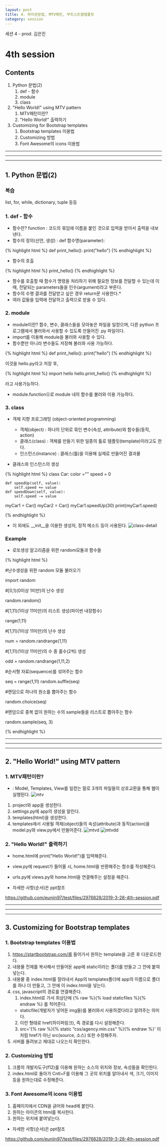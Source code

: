 ```yaml
---
layout: post
title: 4. 파이썬문법, MTV패턴, 부트스트랩템플릿
category: session
---
```

세션 4 - prod. 김은진


# 4th session 

## Contents
1. Python 문법(2) 
    1. def - 함수
    2. module
    3. class
2. "Hello World!" using MTV pattern
    1. MTV패턴이란?
    2. "Hello World!" 출력하기
3. Customizing for Bootstrap templates
    1. Bootstrap templates 이용법
    2. Customizing 방법
    3. Font Awesome의 icons 이용법

---
***
___


## 1. Python 문법(2)

### 복습
list, for, while, dictionary, tuple 등등

### 1. def - 함수
* 함수란? function : 코드의 묶임에 이름을 붙인 것으로 입력을 받아서 출력을 내보낸다.
* 함수의 정의(선언, 생성) : def 함수명(parameter):

{% highlight html %}
def print_hello():
    print("hello")
{% endhighlight %}

* 함수의 호출

{% highlight html %}
print_hello()
{% endhighlight %}

* 함수를 호출할 때 함수가 명령을 처리하기 위해 필요한 정보를 전달할 수 있는데 이 때, 전달되는 parameters들을 인수(argument)라고 부른다.
* 함수의 수행 결과를 전달받고 싶은 경우 return문 사용한다.*
* 여러 값들을 입력에 전달하고 출력으로 받을 수 있다.

### 2. module
* module이란? 함수, 변수, 클래스들을 모아놓은 파일을 일컫으며, 다른 python 프로그램에서 불러와서 사용할 수 있도록 만들어진 .py 파일이다.
* import를 이용해 module을 불러와 사용할 수 있다.
* 함수뿐만 아니라 변수들도 저장해 불러와 사용 가능하다.

{% highlight html %}
def print_hello():
    print("hello")
{% endhighlight %}

이것을 hello.py라고 저장 후,

{% highlight html %}
import hello
hello.print_hello()
{% endhighlight %}

라고 사용가능하다.

* module.function으로 module 내의 함수를 불러와 이용 가능하다.

### 3. class
* 객체 지향 프로그래밍 (object-oriented programming)
    * 객체(object)
    : 하나의 단위로 묶인 변수(속성, attribute)와 함수들(동작, action)
    * 클래스(class)
    : 객체를 만들기 위한 일종의 틀로 템플릿(template)이라고도 한다.
    * 인스턴스(instance)
    : 클래스(틀)을 이용해 실제로 만들어진 결과물
    
* 클래스와 인스턴스의 생성

{% highlight html %}
class Car:
    color =""
    speed = 0

    def speedUp(self, value):
        self.speed += value
    def speedDown(self, value):
        self.speed -= value

myCar1 = Car()
myCar2 = Car()
myCar1.speedUp(30)
print(myCar1.speed)

{% endhighlight %}

* 이 외에도 __init__을 이용한 생성자, 정적 메소드 등이 사용된다.
![class-detail](https://user-images.githubusercontent.com/37901314/54296382-2c5cdc80-45f8-11e9-92d4-e4bf4f414508.PNG)


### Example

* 로또생성 알고리즘을 위한 random모듈과 함수들

{% highlight html %}

#난수생성을 위한 random 모듈 불러오기

import random

#[0,1)(0이상 1미만)의 난수 생성

random.random()

#[1,11)(1이상 11미만)의 리스트 생성(파이썬 내장함수)

range(1,11)

#[1,11)(1이상 11미만)의 난수 생성

num = random.randrange(1,11)

#[1,11)(1이상 11미만)의 수 중 홀수(2씩) 생성

odd = random.randrange(1,11,2)

#순서형 자료(sequence)를 섞어주는 함수

seq = range(1,11)
random.suffle(seq)

#랜덤으로 하나의 원소를 뽑아주는 함수

random.choice(seq)

#랜덤으로 중복 없이 원하는 수의 sample들을 리스트로 뽑아주는 함수

random.sample(seq, 3)

{% endhighlight %}


---
***
___


## 2. "Hello World!" using MTV pattern

### 1. MTV패턴이란?
* : Model, Templates, View를 일컫는 말로 3개의 파일들의 상호교환을 통해 웹이 실행된다.
![mtv](https://user-images.githubusercontent.com/37901314/54296869-0257ea00-45f9-11e9-9079-b4ffde7d0909.PNG)

1. project와 app을 생성한다.
2. settings.py에 app의 생성을 알린다.
3. templates(html)을 생성한다.
4. templates에서 사용될 객체(object)들의 속성(attribute)과 동작(action)을 model.py와 view.py에서 만들어준다.
![mtvd](https://user-images.githubusercontent.com/37901314/54296872-02f08080-45f9-11e9-959d-c8e49cd5e5a2.PNG)
![mtvdd](https://user-images.githubusercontent.com/37901314/54296874-02f08080-45f9-11e9-8482-bc7ce6a8b48a.PNG)

### 2. "Hello World!" 출력하기
* home.html에 print("Hello World!")를 입력해준다.
* view.py에 request가 들어올 시, home.html을 반환해주는 함수를 작성해준다.
* urls.py에 views.py와 home.html을 연결해주는 설정을 해준다.

* 자세한 사항(순서)은 ppt참조

<https://github.com/eunjin97/test/files/2976828/2019-3-28-4th-session.pdf>

---
***
___
## 3. Customizing for Bootstrap templates

### 1. Bootstrap templates 이용법
1. https://startbootstrap.com/를 들어가서 원하는 template을 고른 후 다운로드한다.
2. 내용물 전체를 복사해서 만들어둔 app에 static이라는 폴더를 만들고 그 안에 붙여 넣는다.
3. 내용물 중 index.html를 잘라내서 App의 templates폴더에 app의 이름으로 폴더를 하나 더 만들고, 그 안에 이 index.html을 넣는다.
4. css, javascript의 경로를 연결해준다. 
    1. index.html로 가서 최상단에 {% raw %}{% load staticfiles %}{% endraw %} 를 적어준다.
    * staticfile(개발자가 넣어둔 img들)를 불러와서 사용하겠다라고 알려주는 의미다.
    2. <link href='{% raw %}{% static "css/agency.min.css" %}{% endraw %}' rel="styleshee"> 이런 형태로 href(하이퍼링크), 즉 경로를 다시 설정해준다.
    3. src='{% raw %}{% static “css/agency.min.css" %}{% endraw %}'
 이처럼 href가 아닌 src(source, 소스) 또한 수정해주자.
 5. 서버를 돌려보고 제대로 나오는지 확인한다.

### 2. Customizing 방법
1. 크롬의 개발자도구(f12)를 이용해 원하는 소스의 위치와 정보, 속성들을 확인한다.
2. index.html로 돌아가 Cntl+F를 이용해 그 곳의 위치를 알아내서 색, 크기, 이미지 등을 원하는대로 수정해준다.

### 3. Font Awesome의 icons 이용법
1. 홈페이지에서 CDN을 긁어와 head에 붙인다.
2. 원하는 아이콘의 html를 복사한다.
3. 원하는 위치에 붙여넣는다.

* 자세한 사항(순서)은 ppt참조

<https://github.com/eunjin97/test/files/2976828/2019-3-28-4th-session.pdf>
